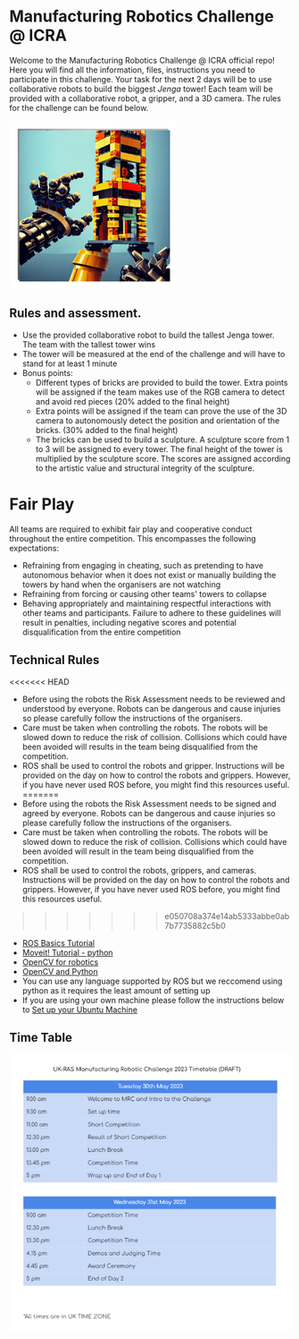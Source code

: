 # Manufacturing Robotics Challenge @ ICRA
Welcome to the Manufacturing Robotics Challenge @ ICRA official repo! Here you will find all the information, files, instructions you need to participate in this challenge. 
Your task for the next 2 days will be to use collaborative robots to build the biggest _Jenga_ tower!
Each team will be provided with a collaborative robot, a gripper, and a 3D camera. The rules for the challenge can be found below. 

<p align ="centre">
<img src="docs/img/AI_image.jpg" width="300" height="300" >
</p>

## Rules and assessment.
- Use the provided collaborative robot to build the tallest Jenga tower. The team with the tallest tower wins
- The tower will be measured at the end of the challenge and will have to stand for at least 1 minute
- Bonus points:
  - Different types of bricks are provided to build the tower. Extra points will be assigned if the team makes use of the RGB camera to detect and avoid red pieces (20% added to the final height)
  - Extra points will be assigned if the team can prove the use of the 3D camera to autonomously detect the position and orientation of the bricks. (30% added to the final height)
  - The bricks can be used to build a sculpture. A sculpture score from 1 to 3 will be assigned to every tower. The final height of the tower is multiplied by the
sculpture score. The scores are assigned according to the artistic value and structural integrity of the sculpture.

# Fair Play
All teams are required to exhibit fair play and cooperative conduct throughout the entire competition. This encompasses the following expectations:
- Refraining from engaging in cheating, such as pretending to have autonomous behavior when it does not exist or manually building the towers by hand when the organisers are not watching
- Refraining from forcing or causing other teams' towers to collapse
- Behaving appropriately and maintaining respectful interactions with other teams and participants.
Failure to adhere to these guidelines will result in penalties, including negative scores and potential disqualification from the entire competition

## Technical Rules 
<<<<<<< HEAD
- Before using the robots the Risk Assessment needs to be reviewed and understood by everyone. Robots can be dangerous and cause injuries so please carefully follow the instructions of the organisers.
- Care must be taken when controlling the robots. The robots will be slowed down to reduce the risk of collision. Collisions which could have been avoided will results in the team being disqualified from the competition. 
- ROS shall be used to control the robots and gripper. Instructions will be provided on the day on how to control the robots and grippers. However, if you have never used ROS before, you might find this resources useful.
=======
- Before using the robots the Risk Assessment needs to be signed and agreed by everyone. Robots can be dangerous and cause injuries so please carefully follow the instructions of the organisers.
- Care must be taken when controlling the robots. The robots will be slowed down to reduce the risk of collision. Collisions which could have been avoided will result in the team being disqualified from the competition. 
- ROS shall be used to control the robots, grippers, and cameras. Instructions will be provided on the day on how to control the robots and grippers. However, if you have never used ROS before, you might find this resources useful.
>>>>>>> e050708a374e14ab5333abbe0ab7b7735882c5b0
  - [ROS Basics Tutorial](https://www.youtube.com/watch?v=Qk4vLFhvfbI&list=PLLSegLrePWgIbIrA4iehUQ-impvIXdd9Q)
  - [Moveit! Tutorial - python](http://docs.ros.org/en/melodic/api/moveit_tutorials/html/doc/move_group_python_interface/move_group_python_interface_tutorial.html)
  - [OpenCV for robotics](https://www.youtube.com/watch?v=mVOaMYK6dh0)
  - [OpenCV and Python](https://www.youtube.com/watch?v=oXlwWbU8l2o)
- You can use any language supported by ROS but we reccomend using python as it requires the least amount of setting up
- If you are using your own machine please follow the instructions below to [Set up your Ubuntu Machine](docs/MachineSetup)

## Time Table
<p align ="centre">
<img src="docs/img/TimeTable.png">
</p>
